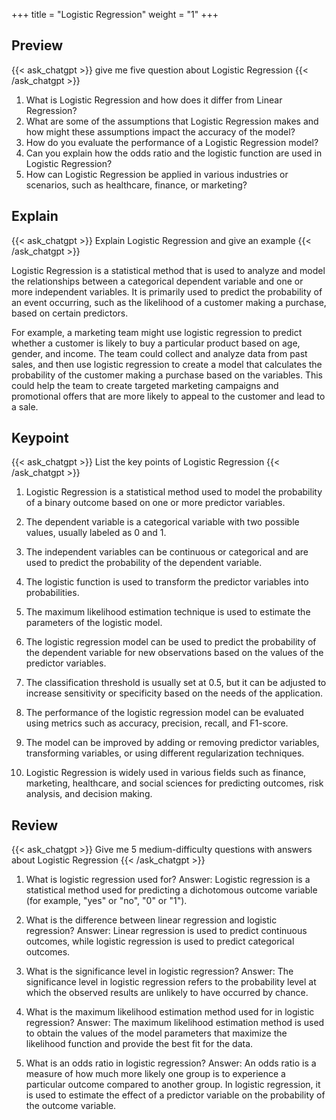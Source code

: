 +++
title = "Logistic Regression"
weight = "1"
+++
## Preview
{{< ask_chatgpt >}}
give me five question about Logistic Regression
{{< /ask_chatgpt >}}

1. What is Logistic Regression and how does it differ from Linear Regression? 
2. What are some of the assumptions that Logistic Regression makes and how might these assumptions impact the accuracy of the model? 
3. How do you evaluate the performance of a Logistic Regression model? 
4. Can you explain how the odds ratio and the logistic function are used in Logistic Regression? 
5. How can Logistic Regression be applied in various industries or scenarios, such as healthcare, finance, or marketing?   

## Explain
{{< ask_chatgpt >}}
Explain Logistic Regression and give an example
{{< /ask_chatgpt >}}

Logistic Regression is a statistical method that is used to analyze and model the relationships between a categorical dependent variable and one or more independent variables. It is primarily used to predict the probability of an event occurring, such as the likelihood of a customer making a purchase, based on certain predictors.

For example, a marketing team might use logistic regression to predict whether a customer is likely to buy a particular product based on age, gender, and income. The team could collect and analyze data from past sales, and then use logistic regression to create a model that calculates the probability of the customer making a purchase based on the variables. This could help the team to create targeted marketing campaigns and promotional offers that are more likely to appeal to the customer and lead to a sale.   

## Keypoint
{{< ask_chatgpt >}}
List the key points of Logistic Regression
{{< /ask_chatgpt >}}

1. Logistic Regression is a statistical method used to model the probability of a binary outcome based on one or more predictor variables.

2. The dependent variable is a categorical variable with two possible values, usually labeled as 0 and 1.

3. The independent variables can be continuous or categorical and are used to predict the probability of the dependent variable.

4. The logistic function is used to transform the predictor variables into probabilities.

5. The maximum likelihood estimation technique is used to estimate the parameters of the logistic model.

6. The logistic regression model can be used to predict the probability of the dependent variable for new observations based on the values of the predictor variables.

7. The classification threshold is usually set at 0.5, but it can be adjusted to increase sensitivity or specificity based on the needs of the application.

8. The performance of the logistic regression model can be evaluated using metrics such as accuracy, precision, recall, and F1-score.

9. The model can be improved by adding or removing predictor variables, transforming variables, or using different regularization techniques.

10. Logistic Regression is widely used in various fields such as finance, marketing, healthcare, and social sciences for predicting outcomes, risk analysis, and decision making.   

## Review
{{< ask_chatgpt >}}
Give me 5 medium-difficulty questions with answers about Logistic Regression
{{< /ask_chatgpt >}}

1. What is logistic regression used for?
Answer: Logistic regression is a statistical method used for predicting a dichotomous outcome variable (for example, "yes" or "no", "0" or "1").

2. What is the difference between linear regression and logistic regression?
Answer: Linear regression is used to predict continuous outcomes, while logistic regression is used to predict categorical outcomes.

3. What is the significance level in logistic regression?
Answer: The significance level in logistic regression refers to the probability level at which the observed results are unlikely to have occurred by chance.

4. What is the maximum likelihood estimation method used for in logistic regression?
Answer: The maximum likelihood estimation method is used to obtain the values of the model parameters that maximize the likelihood function and provide the best fit for the data.

5. What is an odds ratio in logistic regression?
Answer: An odds ratio is a measure of how much more likely one group is to experience a particular outcome compared to another group. In logistic regression, it is used to estimate the effect of a predictor variable on the probability of the outcome variable.   

